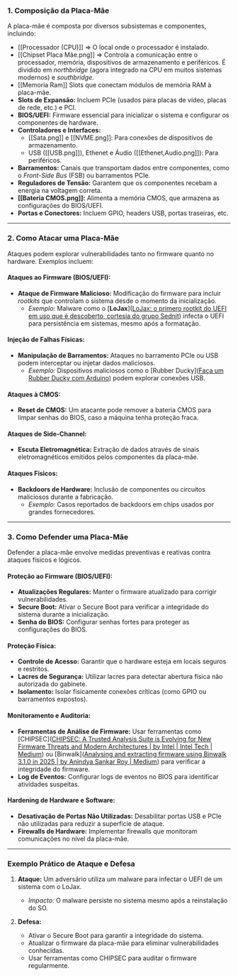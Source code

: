 ### **1. Composição da Placa-Mãe**

A placa-mãe é composta por diversos subsistemas e componentes, incluindo:

- [[Processador (CPU)]] => O local onde o processador é instalado.
- [[Chipset Placa Mãe.png]] => Controla a comunicação entre o processador, memória, dispositivos de armazenamento e periféricos. É dividido em _northbridge_ (agora integrado na CPU em muitos sistemas modernos) e _southbridge_.
- [[Memoria Ram]] Slots que conectam módulos de memória RAM à placa-mãe.
- **Slots de Expansão:** Incluem PCIe (usados para placas de vídeo, placas de rede, etc.) e PCI.
- **BIOS/UEFI:** Firmware essencial para inicializar o sistema e configurar os componentes de hardware.
- **Controladores e Interfaces:**
    - [[Sata.png]] e [[NVME.png]]: Para conexões de dispositivos de armazenamento.
    - USB ([[USB.png]]), Ethenet e Áudio ([[Ethenet,Audio.png]]): Para periféricos.
- **Barramentos:** Canais que transportam dados entre componentes, como o _Front-Side Bus_ (FSB) ou barramentos PCIe.
- **Reguladores de Tensão:** Garantem que os componentes recebam a energia na voltagem correta.
- **[[Bateria CMOS.png]]:** Alimenta a memória CMOS, que armazena as configurações do BIOS/UEFI.
- **Portas e Conectores:** Incluem GPIO, headers USB, portas traseiras, etc.

---

### **2. Como Atacar uma Placa-Mãe**

Ataques podem explorar vulnerabilidades tanto no firmware quanto no hardware. Exemplos incluem:

#### **Ataques ao Firmware (BIOS/UEFI):**

- **Ataque de Firmware Malicioso:** Modificação do firmware para incluir _rootkits_ que controlam o sistema desde o momento da inicialização.
    - _Exemplo:_ Malware como o [**LoJax**]([LoJax: o primero rootkit do UEFI em uso que é descoberto, cortesia do grupo Sednit](https://www.welivesecurity.com/br/2018/09/27/lojax-o-primero-rootkit-do-uefi-em-uso-que-e-descoberto-cortesia-do-grupo-sednit/)) infecta o UEFI para persistência em sistemas, mesmo após a formatação.

#### **Injeção de Falhas Físicas:**

- **Manipulação de Barramentos:** Ataques no barramento PCIe ou USB podem interceptar ou injetar dados maliciosos.
    - _Exemplo:_ Dispositivos maliciosos como o [Rubber Ducky]([Faça um Rubber Ducky com Arduino](https://www.dio.me/articles/faca-um-rubber-ducky-com-arduino)) podem explorar conexões USB.

#### **Ataques à CMOS:**

- **Reset de CMOS:** Um atacante pode remover a bateria CMOS para limpar senhas do BIOS, caso a máquina tenha proteção fraca.

#### **Ataques de Side-Channel:**

- **Escuta Eletromagnética:** Extração de dados através de sinais eletromagnéticos emitidos pelos componentes da placa-mãe.

#### **Ataques Físicos:**

- **Backdoors de Hardware:** Inclusão de componentes ou circuitos maliciosos durante a fabricação.
    - _Exemplo:_ Casos reportados de backdoors em chips usados por grandes fornecedores.

---

### **3. Como Defender uma Placa-Mãe**

Defender a placa-mãe envolve medidas preventivas e reativas contra ataques físicos e lógicos.

#### **Proteção ao Firmware (BIOS/UEFI):**

- **Atualizações Regulares:** Manter o firmware atualizado para corrigir vulnerabilidades.
- **Secure Boot:** Ativar o Secure Boot para verificar a integridade do sistema durante a inicialização.
- **Senha do BIOS:** Configurar senhas fortes para proteger as configurações do BIOS.

#### **Proteção Física:**

- **Controle de Acesso:** Garantir que o hardware esteja em locais seguros e restritos.
- **Lacres de Segurança:** Utilizar lacres para detectar abertura física não autorizada do gabinete.
- **Isolamento:** Isolar fisicamente conexões críticas (como GPIO ou barramentos expostos).

#### **Monitoramento e Auditoria:**

- **Ferramentas de Análise de Firmware:** Usar ferramentas como [CHIPSEC]([CHIPSEC: A Trusted Analysis Suite is Evolving for New Firmware Threats and Modern Architectures | by Intel | Intel Tech | Medium](https://medium.com/intel-tech/chipsec-a-trusted-analysis-suite-is-evolving-for-new-firmware-threats-and-modern-architectures-39a10474a57a)) ou [Binwalk]([Analysing and extracting firmware using Binwalk 3.1.0 in 2025 | by Anindya Sankar Roy | Medium](https://fr3ak-hacks.medium.com/analysing-and-extracting-firmware-using-binwalk-982012281ff6)) para verificar a integridade do firmware.
- **Log de Eventos:** Configurar logs de eventos no BIOS para identificar atividades suspeitas.

#### **Hardening de Hardware e Software:**

- **Desativação de Portas Não Utilizadas:** Desabilitar portas USB e PCIe não utilizadas para reduzir a superfície de ataque.
- **Firewalls de Hardware:** Implementar firewalls que monitoram comunicações no nível da placa-mãe.

---

### **Exemplo Prático de Ataque e Defesa**

1. **Ataque:** Um adversário utiliza um malware para infectar o UEFI de um sistema com o LoJax.
    
    - _Impacto:_ O malware persiste no sistema mesmo após a reinstalação do SO.
2. **Defesa:**
    
    - Ativar o Secure Boot para garantir a integridade do sistema.
    - Atualizar o firmware da placa-mãe para eliminar vulnerabilidades conhecidas.
    - Usar ferramentas como CHIPSEC para auditar o firmware regularmente.